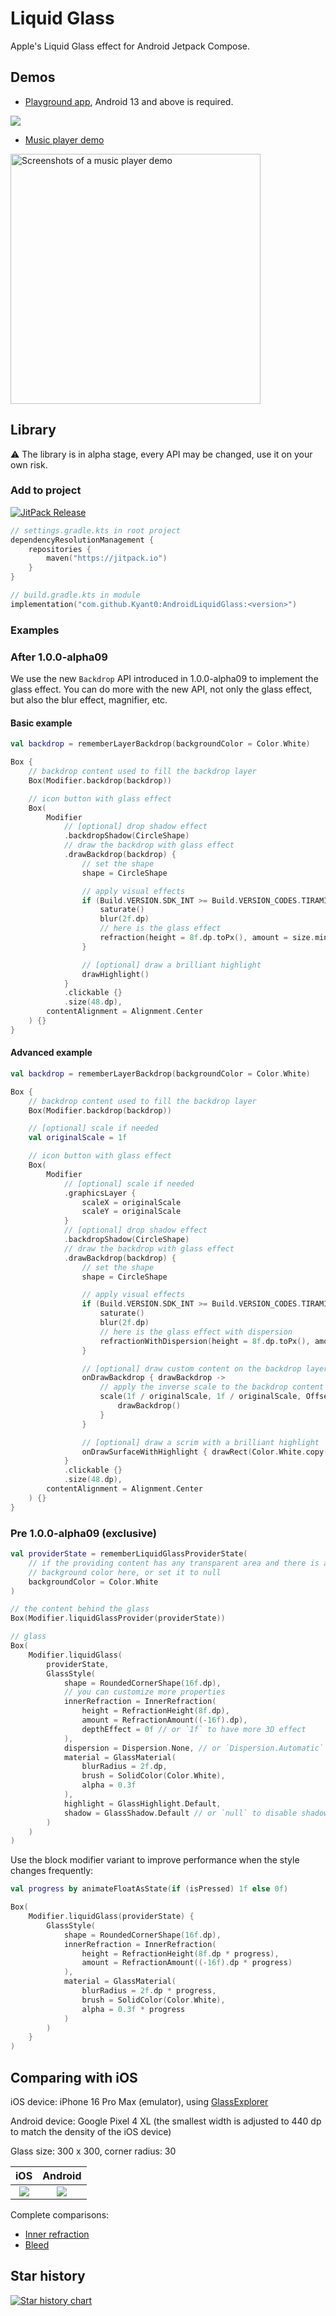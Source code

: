# Liquid Glass

Apple's Liquid Glass effect for Android Jetpack Compose.

## Demos

- [Playground app](./app/release/app-release.apk), Android 13 and above is required.

![](artworks/playground_app.jpg)

- [Music player demo](./glassmusic/release/glassmusic-release.apk)

<img alt="Screenshots of a music player demo" height="400" src="artworks/music_player_demo.png"/>

## Library

⚠️ The library is in alpha stage, every API may be changed, use it on your own risk.

### Add to project

[![JitPack Release](https://jitpack.io/v/Kyant0/AndroidLiquidGlass.svg)](https://jitpack.io/#Kyant0/AndroidLiquidGlass)

```kotlin
// settings.gradle.kts in root project
dependencyResolutionManagement {
    repositories {
        maven("https://jitpack.io")
    }
}

// build.gradle.kts in module
implementation("com.github.Kyant0:AndroidLiquidGlass:<version>")
```

### Examples

### After 1.0.0-alpha09

We use the new `Backdrop` API introduced in 1.0.0-alpha09 to implement the glass effect.
You can do more with the new API, not only the glass effect, but also the blur effect, magnifier, etc.

#### Basic example

```kotlin
val backdrop = rememberLayerBackdrop(backgroundColor = Color.White)

Box {
    // backdrop content used to fill the backdrop layer
    Box(Modifier.backdrop(backdrop))

    // icon button with glass effect
    Box(
        Modifier
            // [optional] drop shadow effect
            .backdropShadow(CircleShape)
            // draw the backdrop with glass effect
            .drawBackdrop(backdrop) {
                // set the shape
                shape = CircleShape

                // apply visual effects
                if (Build.VERSION.SDK_INT >= Build.VERSION_CODES.TIRAMISU) {
                    saturate()
                    blur(2f.dp)
                    // here is the glass effect
                    refraction(height = 8f.dp.toPx(), amount = size.minDimension)
                }

                // [optional] draw a brilliant highlight
                drawHighlight()
            }
            .clickable {}
            .size(48.dp),
        contentAlignment = Alignment.Center
    ) {}
}
```

#### Advanced example

```kotlin
val backdrop = rememberLayerBackdrop(backgroundColor = Color.White)

Box {
    // backdrop content used to fill the backdrop layer
    Box(Modifier.backdrop(backdrop))

    // [optional] scale if needed
    val originalScale = 1f

    // icon button with glass effect
    Box(
        Modifier
            // [optional] scale if needed
            .graphicsLayer {
                scaleX = originalScale
                scaleY = originalScale
            }
            // [optional] drop shadow effect
            .backdropShadow(CircleShape)
            // draw the backdrop with glass effect
            .drawBackdrop(backdrop) {
                // set the shape
                shape = CircleShape

                // apply visual effects
                if (Build.VERSION.SDK_INT >= Build.VERSION_CODES.TIRAMISU) {
                    saturate()
                    blur(2f.dp)
                    // here is the glass effect with dispersion
                    refractionWithDispersion(height = 8f.dp.toPx(), amount = size.minDimension)
                }

                // [optional] draw custom content on the backdrop layer
                onDrawBackdrop { drawBackdrop ->
                    // apply the inverse scale to the backdrop content
                    scale(1f / originalScale, 1f / originalScale, Offset.Zero) {
                        drawBackdrop()
                    }
                }

                // [optional] draw a scrim with a brilliant highlight
                onDrawSurfaceWithHighlight { drawRect(Color.White.copy(alpha = 0.3f)) }
            }
            .clickable {}
            .size(48.dp),
        contentAlignment = Alignment.Center
    ) {}
}
```

### Pre 1.0.0-alpha09 (exclusive)

```kotlin
val providerState = rememberLiquidGlassProviderState(
    // if the providing content has any transparent area and there is a background behind the content, set the
    // background color here, or set it to null
    backgroundColor = Color.White
)

// the content behind the glass
Box(Modifier.liquidGlassProvider(providerState))

// glass
Box(
    Modifier.liquidGlass(
        providerState,
        GlassStyle(
            shape = RoundedCornerShape(16f.dp),
            // you can customize more properties
            innerRefraction = InnerRefraction(
                height = RefractionHeight(8f.dp),
                amount = RefractionAmount((-16f).dp),
                depthEffect = 0f // or `1f` to have more 3D effect
            ),
            dispersion = Dispersion.None, // or `Dispersion.Automatic` to enable dispersion effect
            material = GlassMaterial(
                blurRadius = 2f.dp,
                brush = SolidColor(Color.White),
                alpha = 0.3f
            ),
            highlight = GlassHighlight.Default,
            shadow = GlassShadow.Default // or `null` to disable shadow
        )
    )
)
```

Use the block modifier variant to improve performance when the style changes frequently:

```kotlin
val progress by animateFloatAsState(if (isPressed) 1f else 0f)

Box(
    Modifier.liquidGlass(providerState) {
        GlassStyle(
            shape = RoundedCornerShape(16f.dp),
            innerRefraction = InnerRefraction(
                height = RefractionHeight(8f.dp * progress),
                amount = RefractionAmount((-16f).dp * progress)
            ),
            material = GlassMaterial(
                blurRadius = 2f.dp * progress,
                brush = SolidColor(Color.White),
                alpha = 0.3f * progress
            )
        )
    }
)
```

## Comparing with iOS

iOS device: iPhone 16 Pro Max (emulator), using [GlassExplorer](https://github.com/ktiays/GlassExplorer)

Android device: Google Pixel 4 XL (the smallest width is adjusted to 440 dp to match the density of the iOS device)

Glass size: 300 x 300, corner radius: 30

|                   iOS                    |                   Android                    |
|:----------------------------------------:|:--------------------------------------------:|
| ![](./artworks/ios_inner_refraction.png) | ![](./artworks/android_inner_refraction.png) |

Complete comparisons:

- [Inner refraction](https://github.com/Kyant0/AndroidLiquidGlass/blob/530bed05f8342bf607463a775dea93a531f73f42/docs/Inner%20refraction%20comparisons.md)
- [Bleed](https://github.com/Kyant0/AndroidLiquidGlass/blob/530bed05f8342bf607463a775dea93a531f73f42/docs/Bleed%20comparisons.md)

## Star history

[![Star history chart](https://api.star-history.com/svg?repos=Kyant0/AndroidLiquidGlass&type=Date)](https://www.star-history.com/#Kyant0/AndroidLiquidGlass&Date)
